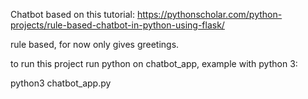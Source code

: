 
Chatbot based on this tutorial: <https://pythonscholar.com/python-projects/rule-based-chatbot-in-python-using-flask/>

rule based, for now only gives greetings.

to run this project run python on chatbot_app, example with python 3:

python3 chatbot_app.py  
